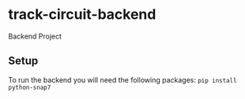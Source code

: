 # track-circuit-backend
Backend Project

## Setup
To run the backend you will need the following packages:
``` pip install python-snap7 ```
